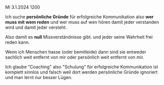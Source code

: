 Mi 3.1.2024 1200

Ich suche **persönliche Gründe**
für erfolgreiche Kommunikation
also **wer muss mit wem reden**
und wer muss auf wen hören
damit jeder verstanden wird
und damit jeder versteht.

Also damit es **null** Missverständnisse gibt.
und jeder seine Wahrheit frei reden kann.

Wenn ich Menschen hasse (oder bemitleide)
dann sind sie entweder
sachlich weit entfernt von mir
oder persönlich weit entfernt von mir.

Ich glaube "Coaching" also "Schulung"
für erfolgreiche Kommunikation
ist komplett sinnlos und falsch
weil dort werden
persönliche Gründe ignoriert
und man lernt nur besser Lügen.
